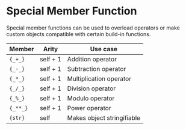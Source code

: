 # Special Member Function

Special member functions can be used to overload operators or make custom objects compatible with certain build-in functions.

| Member   | Arity    | Use case                   |
| -------- | -------- | -------------------------- |
| `{_+_}`  | self + 1 | Addition operator          |
| `{_-_}`  | self + 1 | Subtraction operator       |
| `{_*_}`  | self + 1 | Multiplication operator    |
| `{_/_}`  | self + 1 | Division operator          |
| `{_%_}`  | self + 1 | Modulo operator            |
| `{_**_}` | self + 1 | Power operator             |
| `{str}`  | self     | Makes object stringifiable |


